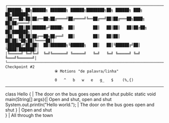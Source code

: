     ┌──────────────────────────────────────────────────────────────────────────┐
    │██████╗ ██╗██████╗ ███████╗ ██████╗████████╗██╗ ██████╗ ███╗   ██╗███████╗│
    │██╔══██╗██║██╔══██╗██╔════╝██╔════╝╚══██╔══╝██║██╔═══██╗████╗  ██║██╔════╝│
    │██║  ██║██║██████╔╝█████╗  ██║        ██║   ██║██║   ██║██╔██╗ ██║███████╗│
    │██║  ██║██║██╔══██╗██╔══╝  ██║        ██║   ██║██║   ██║██║╚██╗██║╚════██║│
    │██████╔╝██║██║  ██║███████╗╚██████╗   ██║   ██║╚██████╔╝██║ ╚████║███████║│
    │╚═════╝ ╚═╝╚═╝  ╚═╝╚══════╝ ╚═════╝   ╚═╝   ╚═╝ ╚═════╝ ╚═╝  ╚═══╝╚══════╝│
    └──────────────────────────────────────────────────────────────────────────┘
    Checkpoint #2                        
                          ⦿ Motions "de palavra/linha"          
                                         
                          0   ^   b   w   e   g_   $    (%,{)
 --------------------------------------------------------------------------------
class Hello {                            | The door on the bus goes open and shut
  public static void main(String[] args){| Open and shut, open and shut         
    System.out.println("Hello world.");  | The door on the bus goes open and shut
  }                                      | Open and shut                        
}                                        | All through the town                   

